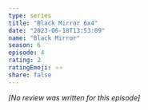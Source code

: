 ```yaml
---
type: series
title: "Black Mirror 6x4"
date: "2023-06-18T13:53:09"
name: "Black Mirror"
season: 6
episode: 4
rating: 2
ratingEmoji: ⭐️⭐️
share: false
---
```


*[No review was written for this episode]*
